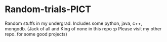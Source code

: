 # Random-trials-PICT
Random stuffs in my undergrad. Includes some python, java, c++, mongodb. (Jack of all and King of none in this repo :p Please visit my other repo. for some good projects)
